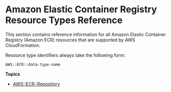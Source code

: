 # Amazon Elastic Container Registry Resource Types Reference<a name="cfn-reference-ecr"></a>

This section contains reference information for all Amazon Elastic Container Registry \(Amazon ECR\) resources that are supported by AWS CloudFormation\.

Resource type identifiers always take the following form:

```
AWS::ECR::data-type-name
```

**Topics**
+ [AWS::ECR::Repository](aws-resource-ecr-repository.md)